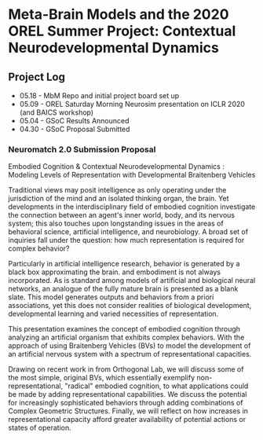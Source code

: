 # Meta-Brain Models and the 2020 OREL Summer Project: Contextual Neurodevelopmental Dynamics


## Project Log
- 05.18 - MbM Repo and initial project board set up
- 05.09 - OREL Saturday Morning Neurosim presentation on ICLR 2020 (and BAICS workshop)
- 05.04 - GSoC Results Announced
- 04.30 - GSoC Proposal Submitted 

### Neuromatch 2.0 Submission Proposal 
Embodied Cognition & Contextual Neurodevelopmental Dynamics : Modeling  Levels of Representation with Developmental Braitenberg Vehicles

Traditional views may posit intelligence as only operating under the jurisdiction of the mind and an isolated thinking organ, the brain. Yet developments in the interdisciplinary field of embodied cognition investigate the connection between an agent's inner world, body, and its nervous system; this also touches upon longstanding issues in the areas of behavioral science, artificial intelligence, and neurobiology. A broad set of inquiries fall under the question: how much representation is required for complex behavior?

Particularly in artificial intelligence research, behavior is generated by a black box approximating the brain. and embodiment is not always incorporated. As is standard among models of artificial and biological neural networks, an analogue of the fully mature brain is presented as a blank slate. This model generates outputs and behaviors from a priori associations, yet this does not consider  realities of biological development, developmental learning and varied necessities of representation.

This presentation examines the concept of embodied cognition through analyzing an artificial organism that exhibits complex behaviors. With the approach of using Braitenberg Vehicles (BVs) to model the development of an artificial nervous system with a spectrum of representational capacities.

Drawing on recent work in from Orthogonal Lab, we will discuss some of the most simple, original BVs, which essentially exemplify non-representational, "radical" embodied cognition, to what applications could be made by adding representational capabilities.  We discuss the potential for increasingly sophisticated behaviors through adding combinations of Complex Geometric Structures. Finally, we will reflect on how increases in representational capacity afford greater availability of potential actions or states of operation.
